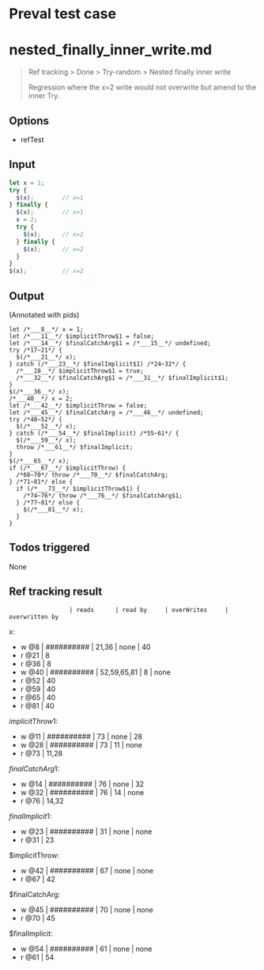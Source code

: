 # Preval test case

# nested_finally_inner_write.md

> Ref tracking > Done > Try-random > Nested finally inner write
> 
> Regression where the x=2 write would not overwrite but 
> amend to the inner Try.

## Options

- refTest

## Input

`````js filename=intro
let x = 1;
try {
  $(x);        // x=1
} finally {
  $(x);        // x=1
  x = 2;
  try {
    $(x);      // x=2
  } finally {
    $(x);      // x=2
  }
}
$(x);          // x=2
`````


## Output

(Annotated with pids)

`````filename=intro
let /*___8__*/ x = 1;
let /*___11__*/ $implicitThrow$1 = false;
let /*___14__*/ $finalCatchArg$1 = /*___15__*/ undefined;
try /*17~21*/ {
  $(/*___21__*/ x);
} catch (/*___23__*/ $finalImplicit$1) /*24~32*/ {
  /*___28__*/ $implicitThrow$1 = true;
  /*___32__*/ $finalCatchArg$1 = /*___31__*/ $finalImplicit$1;
}
$(/*___36__*/ x);
/*___40__*/ x = 2;
let /*___42__*/ $implicitThrow = false;
let /*___45__*/ $finalCatchArg = /*___46__*/ undefined;
try /*48~52*/ {
  $(/*___52__*/ x);
} catch (/*___54__*/ $finalImplicit) /*55~61*/ {
  $(/*___59__*/ x);
  throw /*___61__*/ $finalImplicit;
}
$(/*___65__*/ x);
if (/*___67__*/ $implicitThrow) {
  /*68~70*/ throw /*___70__*/ $finalCatchArg;
} /*71~81*/ else {
  if (/*___73__*/ $implicitThrow$1) {
    /*74~76*/ throw /*___76__*/ $finalCatchArg$1;
  } /*77~81*/ else {
    $(/*___81__*/ x);
  }
}
`````


## Todos triggered


None


## Ref tracking result


                     | reads      | read by     | overWrites     | overwritten by
x:
  - w @8       | ########## | 21,36       | none           | 40
  - r @21      | 8
  - r @36      | 8
  - w @40      | ########## | 52,59,65,81 | 8              | none
  - r @52      | 40
  - r @59      | 40
  - r @65      | 40
  - r @81      | 40

$implicitThrow$1:
  - w @11            | ########## | 73          | none           | 28
  - w @28            | ########## | 73          | 11             | none
  - r @73            | 11,28

$finalCatchArg$1:
  - w @14            | ########## | 76          | none           | 32
  - w @32            | ########## | 76          | 14             | none
  - r @76            | 14,32

$finalImplicit$1:
  - w @23            | ########## | 31          | none           | none
  - r @31            | 23

$implicitThrow:
  - w @42            | ########## | 67          | none           | none
  - r @67            | 42

$finalCatchArg:
  - w @45            | ########## | 70          | none           | none
  - r @70            | 45

$finalImplicit:
  - w @54            | ########## | 61          | none           | none
  - r @61            | 54
